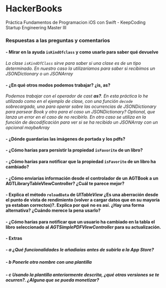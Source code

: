 # HackerBooks
Práctica Fundamentos de Programacion iOS con Swift - KeepCoding Startup Engineering Master III

### Respuestas a las preguntas y comentarios

#### - Mirar en la ayuda `isKindOfclass` y como usarlo para saber qué devuelve

*La clase `isKindOfClass` sirve para saber si una clase es de un tipo determinado. En nuestro caso la utilizaríamos para saber si recibimos un JSONDictionary o un JSONArray*

#### - ¿En qué otros modos podemos trabajar? ¿is, as?

*Podemos trabajar con el operador de cast **as?**. En esta práctica lo he utilizado como en el ejemplo de clase, con una función `decode` sobrecargada, una para operar sobre las ocurrencias de JSONDictionary para parsear Book y otro para el caso un JSONDictionary? Optional, que lanza un error en el caso de no recibirlo. En otro caso se utiliza en  la función de decodificación para ver si se ha recibido un JSONArray con un opcional maybeArray*

#### - ¿Dónde guardarías las imágenes de portada y los pdfs?

#### - ¿Cómo harías para persistir la propiedad `isFavorite` de un libro?

#### - ¿Cómo harías para notificar que la propiedad `isFavorite` de un libro ha cambiado?

#### - ¿Cómo enviarías información desde el controlador de un AGTBook a un AGTLibraryTableVIewController? ¿Cuál te parece mejor?

#### - Explica el método `reloadData` de *UITableView* ¿Es una aberración desde el punto de vista de rendimiento (volver a cargar datos que en su mayoría ya estaban correctos)?. Explica por qué no es así. ¿Hay una forma alternativa? ¿Cuándo merece la pena usarlo?

#### - ¿Cómo harías para notificar que un usuario ha cambiado en la tabla el libro seleccionado al *AGTSimplePDFVIewController* para su actualización. 

#### - Extras
##### - a ¿Qué funcionalidades le añadiaías antes de subirla a la App Store?
##### - b Ponerle otro nombre con una plantilla
##### - c Usando la plantilla anteriormente descrita, ¿qué otras versiones se te ocurren?. ¿Alguna que se pueda monetizar?

